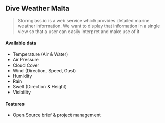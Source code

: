 ## Dive Weather Malta

> Stormglass.io is a web service which provides detailed marine weather information. We want to display that information in a single view so that a user can easily interpret and make use of it

#### Available data

- Temperature (Air & Water)
- Air Pressure
- Cloud Cover
- Wind (Direction, Speed, Gust)
- Humidity
- Rain
- Swell (Direction & Height)
- Visibility

#### Features

- Open Source brief &amp; project management
